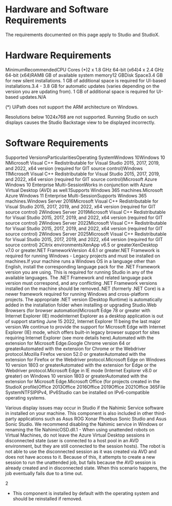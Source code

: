 ﻿# Hardware and Software Requirements

The requirements documented
            on this page apply to Studio and StudioX.

# Hardware Requirements

MinimumRecommendedCPU Cores (*)2 x 1.8 GHz 64-bit (x64)4 x 2.4 GHz 64-bit (x64)RAM8 GB of available system memory12 GBDisk Space3.4 GB for
                                        new silent installations. 1 GB of additional space is
                                        required for UI-based installations.3.4 - 3.8 GB
                                        for automatic updates (varies depending on the version you
                                        are updating from). 1 GB of additional space is required for
                                        UI-based updates.N/A

(*) UiPath does not support the ARM architecture on Windows.

Resolutions below
                1024x768 are not supported. Running Studio on such displays causes the Studio
                Backstage view to be displayed incorrectly.

# Software Requirements

Supported VersionsParticularitiesOperating SystemWindows 10Windows 10 NMicrosoft Visual C++ Redistributable for Visual Studio 2015,
                                    2017, 2019, and 2022, x64 version (required for GIT source
                                    control)Windows 11Microsoft Visual C++ Redistributable for Visual Studio 2015,
                                    2017, 2019, and 2022, x64 version (required for GIT source
                                    control)Microsoft Azure Windows 10 Enterprise
                                Multi-SessionWorks in conjunction with Azure Virtual Desktop
                                (AVD) as well.1Supports Windows 365
                                    machines.Microsoft Azure Windows 11 Enterprise
                                Multi-SessionSupports Windows 365 machines.Windows Server 2016Microsoft Visual C++ Redistributable for Visual Studio 2015,
                                    2017, 2019, and 2022, x64 version (required for GIT source
                                    control) 2Windows Server 2019Microsoft Visual C++ Redistributable for Visual Studio 2015,
                                    2017, 2019, and 2022, x64 version (required for GIT source
                                    control) 2Windows Server 2022Microsoft Visual C++ Redistributable for Visual Studio 2015,
                                    2017, 2019, and 2022, x64 version (required for GIT source
                                    control) 2Windows Server 2025Microsoft Visual C++ Redistributable for Visual
                                Studio 2015, 2017, 2019, and 2022, x64 version (required for GIT
                                source control) 2Citrix
                                            environmentsXenApp v6.5 or greaterXenDesktop v7.0 or greater.NET FrameworkVersion 4.6.1 or greater.NET Framework is required for
                                    running Windows - Legacy projects and must be installed on
                                    machines.If your machine runs a Windows OS in a language
                                other than English, install the corresponding language pack for the
                                .NET Framework version you are using. This is required for
                                    running Studio in any of the available languages. The .NET
                                    Framework and related language pack version must correspond, and
                                    any conflicting .NET Framework versions installed on the machine
                                    should be removed..NET (formerly .NET
                                    Core) is a newer framework required for running Windows and
                                    cross-platform projects. The appropriate .NET version (Desktop
                                    Runtime) is automatically added in the installation folder when
                                    installing or upgrading Studio.Web Browsers (for browser automation)Microsoft Edge 78 or greater with Internet Explorer (IE) modeInternet Explorer as a desktop application is out of support
                                    starting June 15 2022, Internet Explorer 11 being the last major
                                    version.We continue to provide the support for Microsoft Edge with
                                    Internet Explorer (IE) mode, which offers built-in legacy
                                    browser support for sites requiring Internet Explorer (see more
                                    details here).Automated with the extension
                                        for Microsoft Edge.Google Chrome version 64 or greaterAutomated with the extension for Chrome or the Webdriver protocol.Mozilla Firefox version 52.0 or greaterAutomated with the extension for Firefox or the Webdriver protocol.Microsoft Edge on Windows 10 version 1803 or greaterAutomated with the extension for Edge or the Webdriver protocol.Microsoft Edge in IE mode (Internet Explorer v8.0 or
                                greater) on Windows 10 version 1803 or greaterAutomated with the extension
                                        for Microsoft Edge.Microsoft Office (for projects created in the StudioX
                                    profile)Office 2013Office 2016Office 2019Office 2021Office 365File SystemNTFSIPIPv4, IPv6Studio can be installed on IPv6-compatible operating
                                systems.

Various display issues may occur in Studio if the Nahimic Service
                        software in installed on your machine. This component is also included in
                        other third-party applications such as Asus ROG Xonar Phoebus Sonic Studio
                        and Asus Sonic Studio. We recommend disabling the Nahimic service in Windows
                        or renaming the file NahimicOSD.dll.1 - When using unattended robots on Virtual Machines, do
                        not leave the Azure Virtual Desktop sessions in
                            disconnected state (user is connected to a host pool
                            in an AVD environment, but they are still connected to the session
                            hosts). The robot is not able to use the disconnected session as it
                        was created via AVD and does not have access to it. Because of this, it
                        attempts to create a new session to run the unattended job, but fails
                        because the AVD session is already created and in
                            disconnected state. When this scenario happens, the job
                        eventually fails due to a time out.

2

- This component is installed by default with the operating
            system and should be reinstalled if removed.
